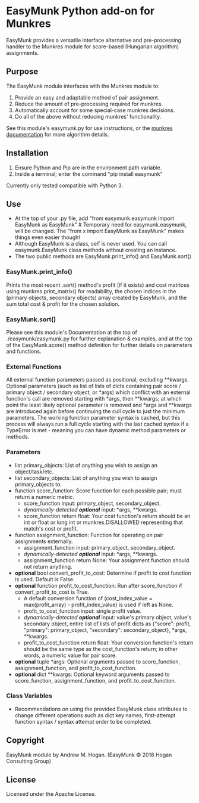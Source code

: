 # EasyMunk Python add-on for Munkres

EasyMunk provides a versatile interface alternative and pre-processing handler to the Munkres module for score-based (Hungarian algorithm) assignments.

## Purpose

The EasyMunk module interfaces with the Munkres module to:
1. Provide an easy and adaptable method of pair assignment.
2. Reduce the amount of pre-processing required for munkres.
3. Automatically account for some special-case munkres decisions.
4. Do all of the above without reducing munkres' functionality.

See this module's easymunk.py for use instructions, or the [munkres documentation][] for more algorithm details.

[munkres documentation]: https://github.com/bmc/munkres

## Installation

1. Ensure Python and Pip are in the environment path variable.
2. Inside a terminal; enter the command "pip install easymunk"

Currently only tested compatible with Python 3.

## Use

* At the top of your .py file, add "from easymunk.easymunk import EasyMunk as EasyMunk"  # Temporary need for easymunk.easymunk, will be changed. The "from x import EasyMunk as EasyMunk" makes things even easier though!
* Although EasyMunk is a class, self is never used. You can call easymunk.EasyMunk class methods without creating an instance.
* The two public methods are EasyMunk.print_info() and EasyMunk.sort()

### EasyMunk.print_info()
Prints the most recent .sort() method's profit (if it exists) and cost matrices using munkres.print_matrix() for readability, the chosen indices in the (primary objects, secondary objects) array created by EasyMunk, and the sum total cost & profit for the chosen solution.

### EasyMunk.sort()

Please see this module's Documentation at the top of ./easymunk/easymunk.py for further explanation & examples, and at the top of the EasyMunk.score() method definition for further details on parameters and functions.

### External Functions

All external function parameters passed as positional, excluding \*\*kwargs. Optional parameters (such as list of lists of dicts containing pair score / primary object / secondary object, or \*args) which conflict with an external function's call are removed starting with \*args, then \*\*kwargs; at which point the least likely optional parameter is removed and \*args and \*\*kwargs are introduced again before continuing the cull cycle to just the minimum parameters. The working function parameter syntax is cached, but this process will always run a full cycle starting with the last cached syntax if a TypeError is met - meaning you can have dynamic method parameters or methods.

### Parameters

* list primary_objects: List of anything you wish to assign an object/task/etc.
* list secondary_objects: List of anything you wish to assign primary_objects to.
* function score_function: Score function for each possible pair; must return a numeric metric.
  * score_function input: primary_object, secondary_object. 
  * *dynamically-detected **optional*** input: \*args, \*\*kwargs.
  * score_function return float: Your cost function's return should be an int or float or long int or munkres.DISALLOWED 
                                 representing that match's cost or profit.
* function assignment_function: Function for operating on pair assignments externally.
  * assignment_function input: primary_object, secondary_object. 
  * *dynamically-detected **optional*** input: \*args, \*\*kwargs.
  * assignment_function return None: Your assignment function should not return anything.
* **optional** bool convert_profit_to_cost: Determine if profit to cost function is used. Default is False.
* **optional** function profit_to_cost_function: Run after score_function if convert_profit_to_cost is True. 
  * A default conversion function of (cost_index_value = max(profit_array) - profit_index_value) is used if left as None.
  * profit_to_cost_function input: single profit value. 
  * *dynamically-detected **optional*** input: value's primary object, value's secondary object, entire list of lists of 
  profit dicts as {"score": profit, "primary": primary_object, "secondary": secondary_object}, \*args, \*\*kwargs.
  * profit_to_cost_function return float: Your conversion function's return should be the same
                                          type as the cost_function's return; in other words, a numeric value for pair score.
* **optional** tuple \*args: Optional arguments passed to score_function, assignment_function, and profit_to_cost_function.
* **optional** dict \*\*kwargs: Optional keyword arguments passed to score_function, assignment_function, and profit_to_cost_function.

### Class Variables
* Recommendations on using the provided EasyMunk class attributes to change different operations such as dict key names, first-attempt function syntax / syntax attempt order to be completed.

## Copyright

EasyMunk module by Andrew M. Hogan. (EasyMunk &copy; 2018 Hogan Consulting Group)

## License

Licensed under the Apache License.
